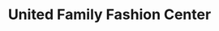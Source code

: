 ---
title: "United Family Fashion Center"
url: /ganta/united-family-fashion-center/
shop: tailor
---